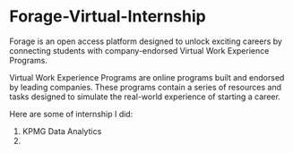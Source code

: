 # Forage-Virtual-Internship

Forage is an open access platform designed to unlock exciting careers by connecting students with company-endorsed Virtual Work Experience Programs.

Virtual Work Experience Programs are online programs built and endorsed by leading companies. These programs contain a series of resources and tasks designed to simulate the real-world experience of starting a career.

Here are some of internship I did:
1. KPMG Data Analytics
2. 
